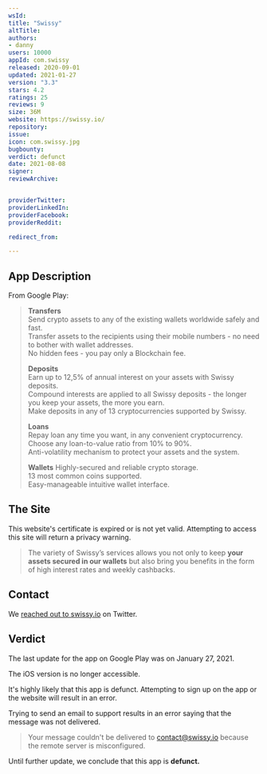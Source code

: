 ```yaml
---
wsId: 
title: "Swissy"
altTitle: 
authors:
- danny
users: 10000
appId: com.swissy
released: 2020-09-01
updated: 2021-01-27
version: "3.3"
stars: 4.2
ratings: 25
reviews: 9
size: 36M
website: https://swissy.io/
repository: 
issue: 
icon: com.swissy.jpg
bugbounty: 
verdict: defunct
date: 2021-08-08
signer: 
reviewArchive:


providerTwitter: 
providerLinkedIn: 
providerFacebook: 
providerReddit: 

redirect_from:

---
```



## App Description

From Google Play:

> **Transfers**<br>
> Send crypto assets to any of the existing wallets worldwide safely and fast.<br>
> Transfer assets to the recipients using their mobile numbers - no need to bother with wallet addresses. <br>
> No hidden fees - you pay only a Blockchain fee.
>
> **Deposits**<br> 
> Earn up to 12,5% of annual interest on your assets with Swissy deposits.<br>
> Compound interests are applied to all Swissy deposits - the longer you keep your assets, the more you earn.<br>
Make deposits in any of 13 cryptocurrencies supported by Swissy.
>
> **Loans**<br>
> Repay loan any time you want, in any convenient cryptocurrency.<br>
> Choose any loan-to-value ratio from 10% to 90%.<br>
> Anti-volatility mechanism to protect your assets and the system.
>
> **Wallets**
> Highly-secured and reliable crypto storage.<br>
> 13 most common coins supported.<br>
> Easy-manageable intuitive wallet interface.


## The Site

This website's certificate is expired or is not yet valid. Attempting to access this site will return a privacy warning.

> The variety of Swissy’s services allows you not only to keep **your assets secured in our wallets** but also bring you benefits in the form of high interest rates and weekly cashbacks.

## Contact

We [reached out to swissy.io](https://twitter.com/BitcoinWalletz/status/1451359126932525072) on Twitter.

## Verdict

The last update for the app on Google Play was on January 27, 2021.

The iOS version is no longer accessible.

It's highly likely that this app is defunct. Attempting to sign up on the app or the website will result in an error. 

Trying to send an email to support results in an error saying that the message was not delivered.

> Your message couldn't be delivered to contact@swissy.io because the remote server is misconfigured.

Until further update, we conclude that this app is **defunct.**
